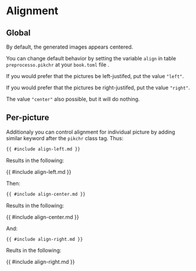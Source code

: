 # Alignment

## Global

By default, the generated images appears centered.

You can change default behavior by setting the variable `align` in table `preprocesso.pikchr` at your `book.toml` file .

If you would prefer that the pictures be left-justifed, put the value `"left"`.

If you would prefer that the pictures be right-justifed, put the value `"right"`.

The value `"center"` also possible, but it will do nothing.

## Per-picture

Additionaly you can control alignment for individual picture by adding similar keyword after the `pikchr` class tag.
Thus:

~~~markdown
{{ #include align-left.md }}
~~~

Results in the following:

{{ #include align-left.md }}

Then:

~~~markdown
{{ #include align-center.md }}
~~~

Results in the following:

{{ #include align-center.md }}

And:


~~~markdown
{{ #include align-right.md }}
~~~


Reults in the following:

{{ #include align-right.md }}
